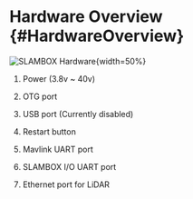 # Hardware Overview {#HardwareOverview}

![SLAMBOX Hardware](getting_started/sbox_board_rev2_numbering.png){width=50%}


1. Power (3.8v ~ 40v)

2. OTG port

3. USB port (Currently disabled)

4. Restart button

5. Mavlink UART port

6. SLAMBOX I/O UART port

7. Ethernet port for LiDAR

